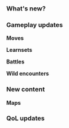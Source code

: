 ### What's new?

### Gameplay updates

**Moves**

**Learnsets**

**Battles**

**Wild encounters**

### New content

**Maps**

### QoL updates

